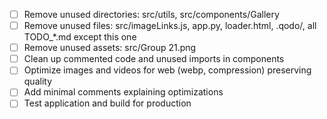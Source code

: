 - [ ] Remove unused directories: src/utils, src/components/Gallery
- [ ] Remove unused files: src/imageLinks.js, app.py, loader.html, .qodo/, all TODO_*.md except this one
- [ ] Remove unused assets: src/Group 21.png
- [ ] Clean up commented code and unused imports in components
- [ ] Optimize images and videos for web (webp, compression) preserving quality
- [ ] Add minimal comments explaining optimizations
- [ ] Test application and build for production
